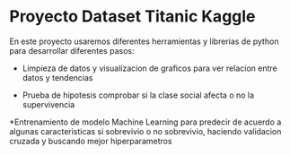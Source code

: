# Proyecto Dataset Titanic Kaggle

En este proyecto usaremos diferentes herramientas y librerias de python para desarrollar diferentes pasos:

* Limpieza de datos y visualizacion de graficos para ver relacion entre datos y tendencias

* Prueba de hipotesis comprobar si la clase social afecta o no la supervivencia 

*Entrenamiento de modelo Machine Learning para predecir de acuerdo a algunas caracteristicas si sobrevivio o no sobrevivio, haciendo validacion cruzada y buscando mejor hiperparametros

